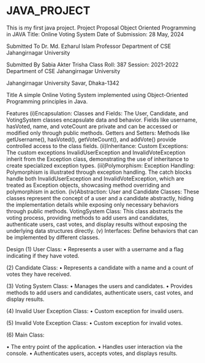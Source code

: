 # JAVA_PROJECT
This is my first java project.
Project Proposal
Object Oriented Programming in JAVA
Title: Online Voting System
Date of Submission: 28 May, 2024

Submitted To
Dr. Md. Ezharul Islam
Professor
Department of CSE
Jahangirnagar University

Submitted By
Sabia Akter Trisha
Class Roll: 387
Session: 2021-2022
Department of CSE
Jahangirnagar University
 
Jahangirnagar University
Savar, Dhaka-1342


Title
A simple Online Voting System implemented using Object-Oriented Programming principles in Java.

Features
(i)Encapsulation:
Classes and Fields: The User, Candidate, and VotingSystem classes encapsulate data and behavior. Fields like username, hasVoted, name, and voteCount are private and can be accessed or modified only through public methods.
Getters and Setters: Methods like getUsername(), hasVoted(), getVoteCount(), and addVote() provide controlled access to the class fields.
(ii)Inheritance:
Custom Exceptions: The custom exceptions InvalidUserException and InvalidVoteException inherit from the Exception class, demonstrating the use of inheritance to create specialized exception types.
(iii)Polymorphism:
Exception Handling: Polymorphism is illustrated through exception handling. The catch blocks handle both InvalidUserException and InvalidVoteException, which are treated as Exception objects, showcasing method overriding and polymorphism in action.
(iv)Abstraction:
User and Candidate Classes: These classes represent the concept of a user and a candidate abstractly, hiding the implementation details while exposing only necessary behaviors through public methods.
VotingSystem Class: This class abstracts the voting process, providing methods to add users and candidates, authenticate users, cast votes, and display results without exposing the underlying data structures directly.
(v) Interfaces:
Define behaviors that can be implemented by different classes.

Design
(1) User Class:
•	Represents a user with a username and a flag indicating if they have voted.

(2) Candidate Class:
•	Represents a candidate with a name and a count of votes they have received.

(3) Voting System Class:
•	Manages the users and candidates.
•	Provides methods to add users and candidates, authenticate users, cast votes, and display results.

(4) Invalid User Exception Class:
•	Custom exception for invalid users.

(5) Invalid Vote Exception Class: 
•	Custom exception for invalid votes.


(6) Main Class:

•	The entry point of the application.
•	Handles user interaction via the console.
•	Authenticates users, accepts votes, and displays results.


